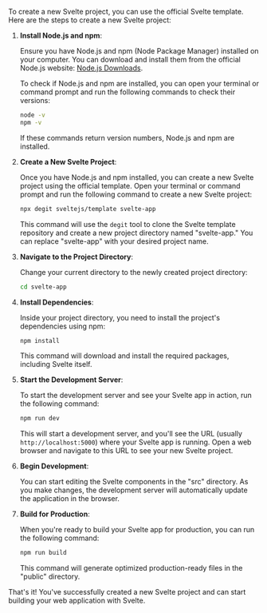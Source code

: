 To create a new Svelte project, you can use the official Svelte template. Here are the steps to create a new Svelte project:

1. **Install Node.js and npm**:

   Ensure you have Node.js and npm (Node Package Manager) installed on your computer. You can download and install them from the official Node.js website: [Node.js Downloads](https://nodejs.org/en/download/).

   To check if Node.js and npm are installed, you can open your terminal or command prompt and run the following commands to check their versions:

   ```bash
   node -v
   npm -v
   ```

   If these commands return version numbers, Node.js and npm are installed.

2. **Create a New Svelte Project**:

   Once you have Node.js and npm installed, you can create a new Svelte project using the official template. Open your terminal or command prompt and run the following command to create a new Svelte project:

   ```bash
   npx degit sveltejs/template svelte-app
   ```

   This command will use the `degit` tool to clone the Svelte template repository and create a new project directory named "svelte-app." You can replace "svelte-app" with your desired project name.

3. **Navigate to the Project Directory**:

   Change your current directory to the newly created project directory:

   ```bash
   cd svelte-app
   ```

4. **Install Dependencies**:

   Inside your project directory, you need to install the project's dependencies using npm:

   ```bash
   npm install
   ```

   This command will download and install the required packages, including Svelte itself.

5. **Start the Development Server**:

   To start the development server and see your Svelte app in action, run the following command:

   ```bash
   npm run dev
   ```

   This will start a development server, and you'll see the URL (usually `http://localhost:5000`) where your Svelte app is running. Open a web browser and navigate to this URL to see your new Svelte project.

6. **Begin Development**:

   You can start editing the Svelte components in the "src" directory. As you make changes, the development server will automatically update the application in the browser.

7. **Build for Production**:

   When you're ready to build your Svelte app for production, you can run the following command:

   ```bash
   npm run build
   ```

   This command will generate optimized production-ready files in the "public" directory.

That's it! You've successfully created a new Svelte project and can start building your web application with Svelte.